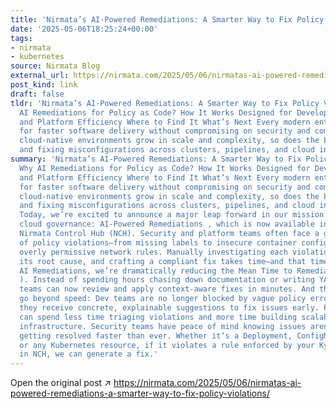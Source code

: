 ```yaml
---
title: 'Nirmata’s AI-Powered Remediations: A Smarter Way to Fix Policy Violations'
date: '2025-05-06T18:25:24+00:00'
tags:
- nirmata
- kubernetes
source: Nirmata Blog
external_url: https://nirmata.com/2025/05/06/nirmatas-ai-powered-remediations-a-smarter-way-to-fix-policy-violations/
post_kind: link
draft: false
tldr: 'Nirmata’s AI-Powered Remediations: A Smarter Way to Fix Policy Violations Why
  AI Remediations for Policy as Code? How It Works Designed for Developer Velocity
  and Platform Efficiency Where to Find It What’s Next Every modern enterprise strives
  for faster software delivery without compromising on security and compliance. As
  cloud-native environments grow in scale and complexity, so does the burden of identifying
  and fixing misconfigurations across clusters, pipelines, and cloud infrastructure.'
summary: 'Nirmata’s AI-Powered Remediations: A Smarter Way to Fix Policy Violations
  Why AI Remediations for Policy as Code? How It Works Designed for Developer Velocity
  and Platform Efficiency Where to Find It What’s Next Every modern enterprise strives
  for faster software delivery without compromising on security and compliance. As
  cloud-native environments grow in scale and complexity, so does the burden of identifying
  and fixing misconfigurations across clusters, pipelines, and cloud infrastructure.
  Today, we’re excited to announce a major leap forward in our mission to simplify
  cloud governance: AI-Powered Remediations , which is now available in preview in
  Nirmata Control Hub (NCH). Security and platform teams often face a growing backlog
  of policy violations—from missing labels to insecure container configurations to
  overly permissive network rules. Manually investigating each violation, understanding
  its root cause, and crafting a compliant fix takes time—and that time adds up. With
  AI Remediations, we’re dramatically reducing the Mean Time to Remediation (MTTR
  ). Instead of spending hours chasing down documentation or writing YAML from scratch,
  teams can now review and apply context-aware fixes in minutes. And the benefits
  go beyond speed: Dev teams are no longer blocked by vague policy errors. Instead,
  they receive concrete, explainable suggestions to fix issues early. Platform engineers
  can spend less time triaging violations and more time building scalable, reliable
  infrastructure. Security teams have peace of mind knowing issues aren’t just detected—they’re
  getting resolved faster than ever. Whether it’s a Deployment, ConfigMap, NetworkPolicy,
  or any Kubernetes resource, if it violates a rule enforced by your Kyverno policies
  in NCH, we can generate a fix.'
---
```

Open the original post ↗ https://nirmata.com/2025/05/06/nirmatas-ai-powered-remediations-a-smarter-way-to-fix-policy-violations/
